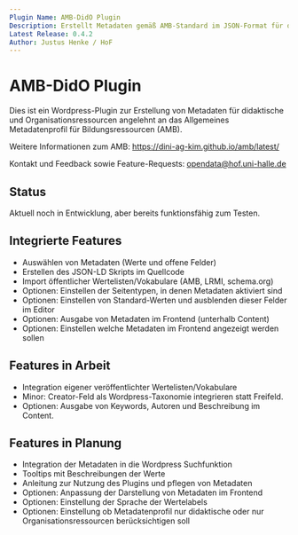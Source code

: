 ```yaml
---
Plugin Name: AMB-DidO Plugin 
Description: Erstellt Metadaten gemäß AMB-Standard im JSON-Format für didaktische und Organisationsressourcen auf beliebigen Wordpress-Seiten.
Latest Release: 0.4.2
Author: Justus Henke / HoF
---
```

# AMB-DidO Plugin 


 
Dies ist ein Wordpress-Plugin zur Erstellung von Metadaten für didaktische und Organisationsressourcen angelehnt an das Allgemeines Metadatenprofil für Bildungsressourcen (AMB).

Weitere Informationen zum AMB: https://dini-ag-kim.github.io/amb/latest/

Kontakt und Feedback sowie Feature-Requests: opendata@hof.uni-halle.de

## Status 
Aktuell noch in Entwicklung, aber bereits funktionsfähig zum Testen.

## Integrierte Features
- Auswählen von Metadaten (Werte und offene Felder)
- Erstellen des JSON-LD Skripts im Quellcode
- Import öffentlicher Wertelisten/Vokabulare (AMB, LRMI, schema.org) 
- Optionen: Einstellen der Seitentypen, in denen Metadaten aktiviert sind
- Optionen: Einstellen von Standard-Werten und ausblenden dieser Felder im Editor
- Optionen: Ausgabe von Metadaten im Frontend (unterhalb Content)
- Optionen: Einstellen welche Metadaten im Frontend angezeigt werden sollen

## Features in Arbeit
- Integration eigener veröffentlichter Wertelisten/Vokabulare
- Minor: Creator-Feld als Wordpress-Taxonomie integrieren statt Freifeld.
- Optionen: Ausgabe von Keywords, Autoren und Beschreibung im Content. 

## Features in Planung
- Integration der Metadaten in die Wordpress Suchfunktion
- Tooltips mit Beschreibungen der Werte
- Anleitung zur Nutzung des Plugins und pflegen von Metadaten
- Optionen: Anpassung der Darstellung von Metadaten im Frontend
- Optionen: Einstellung der Sprache der Wertelabels
- Optionen: Einstellung ob Metadatenprofil nur didaktische oder nur Organisationsressourcen berücksichtigen soll
